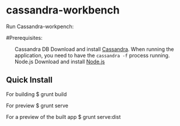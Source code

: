 <!DOCTYPE html>
# cassandra-workbench


Run Cassandra-workpench:

#Prerequisites: 
<ul class = "task-list">
<li> Cassandra DB 
   Download and install <a href="http://cassandra.apache.org/download/">Cassandra</a>. When running the application, you need to have the <code>cassandra -f</code> process running.
 </li>
 <li> Node.js
 	Download and install <a href="http://nodejs.org/download/">Node.js</a>
 </li>

   
</ul>

## Quick Install

For building 
    $ grunt build

For preview
    $ grunt serve

For a preview of the built app
    $ grunt serve:dist

